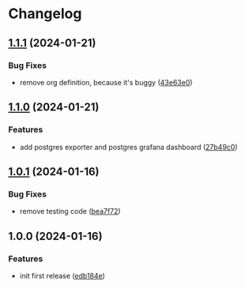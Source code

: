 # Changelog

## [1.1.1](https://github.com/metailurini/terraform-metailurini-tesseract/compare/v1.1.0...v1.1.1) (2024-01-21)


### Bug Fixes

* remove org definition, because it's buggy ([43e63e0](https://github.com/metailurini/terraform-metailurini-tesseract/commit/43e63e0e5a1bf3748e287158529e183531164fca))

## [1.1.0](https://github.com/metailurini/terraform-metailurini-tesseract/compare/v1.0.1...v1.1.0) (2024-01-21)


### Features

* add postgres exporter and postgres grafana dashboard ([27b49c0](https://github.com/metailurini/terraform-metailurini-tesseract/commit/27b49c04dd0899a360c7547637a59e1f97ac2902))

## [1.0.1](https://github.com/metailurini/terraform-metailurini-tesseract/compare/v1.0.0...v1.0.1) (2024-01-16)


### Bug Fixes

* remove testing code ([bea7f72](https://github.com/metailurini/terraform-metailurini-tesseract/commit/bea7f72cb41ae8540d31d2b4710162e94dfb078e))

## 1.0.0 (2024-01-16)


### Features

* init first release ([edb184e](https://github.com/metailurini/tesseract/commit/edb184e14bf67e2031fe72e2aa4decd681e6ba18))
